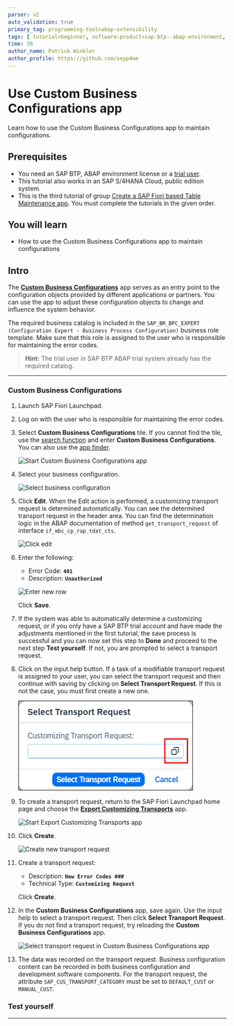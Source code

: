 ```yaml
---
parser: v2
auto_validation: true
primary_tag: programming-tool>abap-extensibility
tags: [ tutorial>beginner, software-product>sap-btp--abap-environment, programming-tool>abap-development, software-product>abap-platform, software-product-function>sap-s-4hana-cloud--abap-environment ]
time: 30
author_name: Patrick Winkler
author_profile: https://github.com/sepp4me
---
```


# Use Custom Business Configurations app
<!-- description --> Learn how to use the Custom Business Configurations app to maintain configurations.

## Prerequisites  
- You need an SAP BTP, ABAP environment license or a [trial user](abap-environment-trial-onboarding).
- This tutorial also works in an SAP S/4HANA Cloud, public edition system.
- This is the third tutorial of group [Create a SAP Fiori based Table Maintenance app](group.abap-env-factory). You must complete the tutorials in the given order.


## You will learn  
- How to use the Custom Business Configurations app to maintain configurations


## Intro
The [**Custom Business Configurations**](https://help.sap.com/viewer/65de2977205c403bbc107264b8eccf4b/Cloud/en-US/76384d8e68e646d6ae5ce8977412cbb4.html) app serves as an entry point to the configuration objects provided by different applications or partners. You can use the app to adjust these configuration objects to change and influence the system behavior.

The required business catalog is included in the `SAP_BR_BPC_EXPERT (Configuration Expert - Business Process Configuration)` business role template. Make sure that this role is assigned to the user who is responsible for maintaining the error codes.

>**Hint:** The trial user in SAP BTP ABAP trial system already has the required catalog.

---
### Custom Business Configurations


  1. Launch SAP Fiori Launchpad.

  2. Log on with the user who is responsible for maintaining the error codes.

  3. Select **Custom Business Configurations** tile. If you cannot find the tile, use the [search function](https://help.sap.com/docs/btp/sap-fiori-launchpad-for-sap-btp-abap-environment/searching-for-business-objects-and-apps?version=Cloud) and enter **Custom Business Configurations**. You can also use the [app finder](https://help.sap.com/docs/btp/sap-fiori-launchpad-for-sap-btp-abap-environment/app-finder?version=Cloud).

      ![Start Custom Business Configurations app](m.png)

  4. Select your business configuration.

      ![Select business configuration](m2.png)

  5. Click **Edit**. When the Edit action is performed, a customizing transport request is determined automatically. You can see the determined transport request in the header area. You can find the determination logic in the ABAP documentation of method `get_transport_request` of interface `if_mbc_cp_rap_tdat_cts`.

      ![Click edit](m3.png)

  6. Enter the following:
     - Error Code: **`401`**
     - Description: **`Unauthorized`**

     ![Enter new row](m4.png)

     Click **Save**.

  7. If the system was able to automatically determine a customizing request, or if you only have a SAP BTP trial account and have made the adjustments mentioned in the first tutorial, the save process is successful and you can now set this step to **Done** and proceed to the next step **Test yourself**. 
  If not, you are prompted to select a transport request.

8. Click on the input help button. If a task of a modifiable transport request is assigned to your user, you can select the transport request and then continue with saving by clicking on **Select Transport Request**. If this is not the case, you must first create a new one.

     ![Input help button](m8.png)

9. To create a transport request, return to the SAP Fiori Launchpad home page and choose the [**Export Customizing Transports**](https://help.sap.com/viewer/65de2977205c403bbc107264b8eccf4b/Cloud/en-US/fa7366c3888848bd94566104ac52e627.html) app.

     ![Start Export Customizing Transports app](m9.png)

10. Click **Create**.

     ![Create new transport request](m10.png)

11. Create a transport request:
    - Description: **`New Error Codes ###`**
    - Technical Type: **`Customizing Request`**

    Click **Create**.

12. In the **Custom Business Configurations** app, save again. Use the input help to select a transport request. Then click **Select Transport Request**. If you do not find a transport request, try reloading the **Custom Business Configurations** app.

    ![Select transport request in Custom Business Configurations app](m16.png)

13. The data was recorded on the transport request. Business configuration content can be recorded in both business configuration and development software components. For the transport request, the attribute `SAP_CUS_TRANSPORT_CATEGORY` must be set to `DEFAULT_CUST` or `MANUAL_CUST`.



### Test yourself



---
